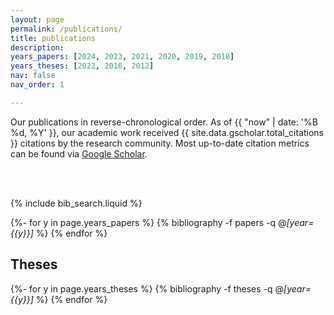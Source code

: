 ```yaml
---
layout: page
permalink: /publications/
title: publications
description:
years_papers: [2024, 2023, 2021, 2020, 2019, 2018]
years_theses: [2022, 2016, 2012]
nav: false
nav_order: 1

---
```


<!-- _pages/publications.md -->

<div class="publications">

Our publications in reverse-chronological order. As of {{ "now" | date: '%B %d, %Y' }}, our academic work received {{ site.data.gscholar.total_citations }} citations by the research community. 
Most up-to-date citation metrics can be found via <a href="https://gscholar.patrickkastner.de">Google Scholar</a>.

<br>
<br>

<!-- _pages/publications.md -->

<!-- Bibsearch Feature -->

{% include bib_search.liquid %}


{%- for y in page.years_papers %}
  {% bibliography -f papers -q @*[year={{y}}]* %}
{% endfor %}

<h2>Theses</h2>

{%- for y in page.years_theses %}
  {% bibliography -f theses -q @*[year={{y}}]* %}
{% endfor %}